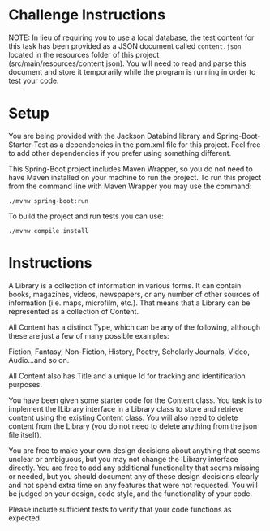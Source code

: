 # Challenge Instructions

NOTE: In lieu of requiring you to use a local database, the test content for this task has been provided as a JSON document called `content.json` located in the resources folder of this project (src/main/resources/content.json).  You will need to read and parse this document and store it temporarily while the program is running in order to test your code.

# Setup

You are being provided with the Jackson Databind library and Spring-Boot-Starter-Test as a dependencies in the pom.xml file for this project.  Feel free to add other dependencies if you prefer using something different.

This Spring-Boot project includes Maven Wrapper, so you do not need to have Maven installed on your machine to run the project.  To run this project from the command line with Maven Wrapper you may use the command:

`./mvnw spring-boot:run`

To build the project and run tests you can use:

`./mvnw compile install`

# Instructions

A Library is a collection of information in various forms.  It can contain books, magazines, videos, newspapers, or any number of other sources of information (i.e. maps, microfilm, etc.).  That means that a Library can be represented as a collection of Content.

All Content has a distinct Type, which can be any of the following, although these are just a few of many possible examples:

Fiction, Fantasy, Non-Fiction, History, Poetry, Scholarly Journals, Video, Audio…and so on.

All Content also has Title and a unique Id for tracking and identification purposes.

You have been given some starter code for the Content class.  You task is to implement the ILibrary interface in a Library class to store and retrieve content using the existing Content class.  You will also need to delete content from the Library (you do not need to delete anything from the json file itself).

You are free to make your own design decisions about anything that seems unclear or ambiguous, but you may not change the ILibrary interface directly.  You are free to add any additional functionality that seems missing or needed, but you should document any of these design decisions clearly and not spend extra time on any features that were not requested.  You will be judged on your design, code style, and the functionality of your code.  

Please include sufficient tests to verify that your code functions as expected.

